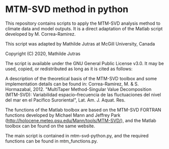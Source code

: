 # MTM-SVD method in python

This repository contains scripts to apply the MTM-SVD analysis method to climate data and model outputs. It is a direct adaptation of the Matlab script developed by M. Correa-Ramirez. 

This script was adapted by Mathilde Jutras at McGill University, Canada

Copyright (C) 2020, Mathilde Jutras

The script is available under the GNU General Public License v3.0.
It may be used, copied, or redistributed as long as it is cited as follows:

A description of the theoretical basis of the MTM-SVD toolbox and some
implementation details can be found in:
Correa-Ramirez, M. & S. Hormazabal, 2012. "MultiTaper Method-Singular Value
Decomposition (MTM-SVD): Variabilidad espacio–frecuencia de las
fluctuaciones del nivel del mar en el Pacífico Suroriental",
Lat. Am. J. Aquat. Res.

The functions of the Matlab toolbox are based on the MTM-SVD FORTRAN functions
developed by Michael Mann and Jeffrey Park
(http://holocene.meteo.psu.edu/Mann/tools/MTM-SVD/),
and the Matlab toolbox can be found on the same website.

The main script is contained in mtm-svd-python.py, and the required functions can be found in mtm_functions.py.
